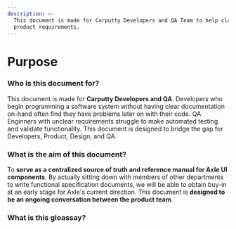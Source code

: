 ```yaml
---
description: >-
  This document is made for Carputty Developers and QA Team to help clarify
  product requirements.
---
```


# Purpose

### **Who is this document for?**

This document is made for **Carputty Developers and QA**. Developers who begin programming a software system without having clear documentation on-hand often find they have problems later on with their code. QA Enginners with unclear requirements struggle to make automated testing and validate functionality. This document is designed to bridge the gap for Developers, Product, Design, and QA.

### **What is the aim of this document?**

To **serve as a centralized source of truth and reference manual for Axle UI components**. By actually sitting down with members of other departments to write functional specification documents, we will be able to obtain buy-in at an early stage for Axle's current direction. This document is **designed to be an ongoing conversation between the product team**.

### **What is this gloassay?**





